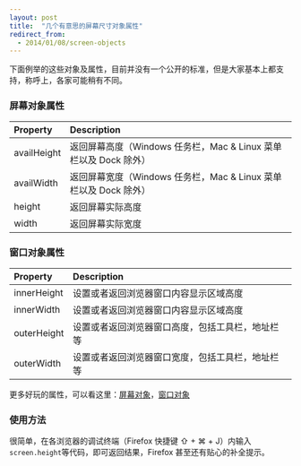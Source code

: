 ```yaml
---
layout: post
title:  "几个有意思的屏幕尺寸对象属性"
redirect_from:
  - 2014/01/08/screen-objects
---
```


下面例举的这些对象及属性，目前并没有一个公开的标准，但是大家基本上都支持，称呼上，各家可能稍有不同。

### 屏幕对象属性

Property | Description
:------- | :----------
availHeight | 返回屏幕高度（Windows 任务栏，Mac & Linux 菜单栏以及 Dock 除外）
availWidth  | 返回屏幕宽度（Windows 任务栏，Mac & Linux 菜单栏以及 Dock 除外）
height  | 返回屏幕实际高度
width | 返回屏幕实际宽度

### 窗口对象属性

Property | Description
:------- | :----------
innerHeight | 设置或者返回浏览器窗口内容显示区域高度
innerWidth  | 设置或者返回浏览器窗口内容显示区域高度
outerHeight  | 设置或者返回浏览器窗口高度，包括工具栏，地址栏等
outerWidth | 设置或者返回浏览器窗口宽度，包括工具栏，地址栏等

更多好玩的属性，可以看这里：[屏幕对象]，[窗口对象]

### 使用方法
很简单，在各浏览器的调试终端（Firefox 快捷键 ⇧ + ⌘ + J）内输入`screen.height`等代码，即可返回结果，Firefox 甚至还有贴心的补全提示。

[屏幕对象]: http://www.w3schools.com/jsref/obj_screen.asp
[窗口对象]: http://www.w3schools.com/jsref/obj_window.asp
